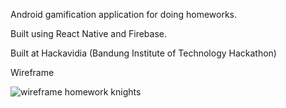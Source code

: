 Android gamification application for doing homeworks.

Built using React Native and Firebase.

Built at Hackavidia (Bandung Institute of Technology Hackathon)

Wireframe

![wireframe homework knights](https://user-images.githubusercontent.com/24991776/36851945-224dfd3e-1d9d-11e8-9ec1-97c24df1fe8e.jpg)

